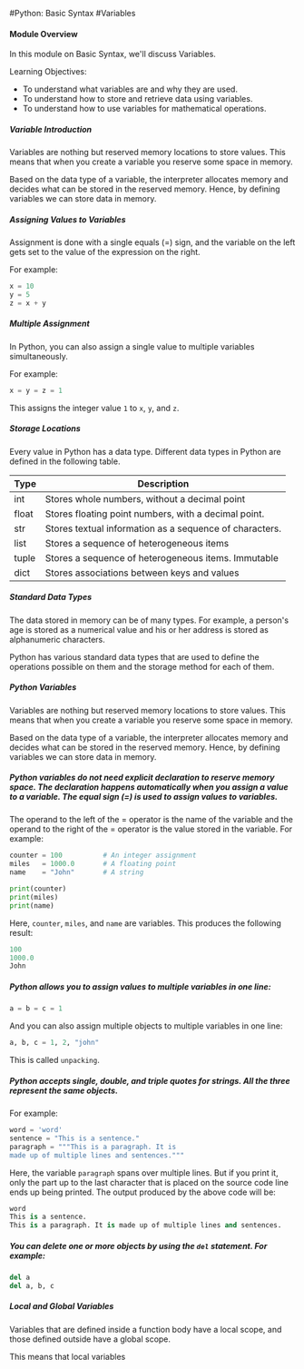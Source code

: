 #Python: Basic Syntax
#Variables

#### Module Overview 
 In this module on Basic Syntax, we'll discuss Variables. 

 Learning Objectives: 

-  To understand what variables are and why they are used. 
-  To understand how to store and retrieve data using variables. 
-  To understand how to use variables for mathematical operations. 

##### Variable Introduction

Variables are nothing but reserved memory locations to store values. This means that when you create a variable you reserve some space in memory. 

Based on the data type of a variable, the interpreter allocates memory and decides what can be stored in the reserved memory. Hence, by defining variables we can store data in memory. 

##### Assigning Values to Variables

Assignment is done with a single equals (=) sign, and the variable on the left gets set to the value of the expression on the right. 

For example:

```python
x = 10
y = 5
z = x + y
```



##### Multiple Assignment 
In Python, you can also assign a single value to multiple variables simultaneously.

For example:
```python
x = y = z = 1
```

This assigns the integer value `1` to `x`, `y`, and `z`.

##### Storage Locations

Every value in Python has a data type. Different data types in Python are defined in the following table. 

Type |	Description
-----|------
int |	Stores whole numbers, without a decimal point
float |	Stores floating point numbers, with a decimal point.
str |	Stores textual information as a sequence of characters.
list |	Stores a sequence of heterogeneous items
tuple |	Stores a sequence of heterogeneous items. Immutable
dict |	Stores associations between keys and values

##### Standard Data Types

The data stored in memory can be of many types. For example, a person's age is stored as a numerical value and his or her address is stored as alphanumeric characters.

 Python has various standard data types that are used to define the operations possible on them and the storage method for each of them.

##### Python Variables

Variables are nothing but reserved memory locations to store values. This means that when you create a variable you reserve some space in memory.

Based on the data type of a variable, the interpreter allocates memory and decides what can be stored in the reserved memory. Hence, by defining variables we can store data in memory.

##### Python variables do not need explicit declaration to reserve memory space. The declaration happens automatically when you assign a value to a variable. The equal sign (=) is used to assign values to variables.

The operand to the left of the = operator is the name of the variable and the operand to the right of the = operator is the value stored in the variable. For example:
```python
counter = 100          # An integer assignment
miles   = 1000.0       # A floating point
name    = "John"       # A string

print(counter)
print(miles)
print(name)
```

Here, `counter`, `miles`, and `name` are variables. This produces the following result:
```python
100
1000.0
John
```

##### Python allows you to assign values to multiple variables in one line:
```python
a = b = c = 1
```

And you can also assign multiple objects to multiple variables in one line:
```python
a, b, c = 1, 2, "john"
```

This is called `unpacking`.

##### Python accepts single, double, and triple quotes for strings. All the three represent the same objects.
For example:
```python
word = 'word'
sentence = "This is a sentence."
paragraph = """This is a paragraph. It is
made up of multiple lines and sentences."""
```

Here, the variable `paragraph` spans over multiple lines. But if you print it, only the part up to the last character that is placed on the source code line ends up being printed. The output produced by the above code will be:

```python
word
This is a sentence.
This is a paragraph. It is made up of multiple lines and sentences.
```

##### You can delete one or more objects by using the `del` statement. For example:
```python
del a
del a, b, c
```

##### Local and Global Variables

Variables that are defined inside a function body have a local scope, and those defined outside have a global scope.

This means that local variables